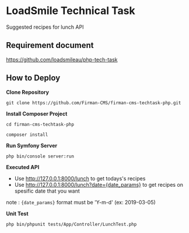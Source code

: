 # LoadSmile Technical Task
Suggested recipes for lunch API


## Requirement document

https://github.com/loadsmileau/php-tech-task

## How to Deploy
__Clone Repository__

`git clone https://github.com/Firman-CMS/firman-cms-techtask-php.git`


__Install Composer Project__

`cd firman-cms-techtask-php`

`composer install`

__Run Symfony Server__

`php bin/console server:run`

__Executed API__

- Use http://127.0.0.1:8000/lunch to get todays's recipes
- Use http://127.0.0.1:8000/lunch?date={date_params} to get recipes on spesific date that you want

note :
`{date_params}` format must be 'Y-m-d' (ex: 2019-03-05)

__Unit Test__

`php bin/phpunit tests/App/Controller/LunchTest.php`
